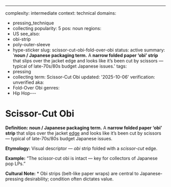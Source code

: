 ---
complexity: intermediate
context: technical
domains:
- pressing_technique
- collecting
popularity: 5
pos: noun
regions:
- US
see_also:
- obi-strip
- poly-outer-sleeve
- hype-sticker
slug: scissor-cut-obi-fold-over-obi
status: active
summary: '**noun / Japanese packaging term.** A **narrow folded paper ‘obi’ strip**
  that slips over the jacket edge and looks like it’s been cut by scissors — typical
  of late-70s/80s budget Japanese issues.'
tags:
- pressing
- collecting
term: Scissor-Cut Obi
updated: '2025-10-06'
verification: unverified
aka:
- Fold-Over Obi
genres:
- Hip Hop---

# Scissor-Cut Obi

**Definition:** **noun / Japanese packaging term.** A **narrow folded paper ‘obi’ strip** that slips over the jacket [edge](../e/edge-warp.md) and looks like it’s been cut by scissors — typical of late-70s/80s budget Japanese issues.

**Etymology:** Visual descriptor — *obi* strip folded with a *scissor-cut* edge.

**Example:** “The scissor-cut obi is intact — key for collectors of Japanese pop LPs.”

**Cultural Note:** * Obi strips (belt-like paper wraps) are central to Japanese-pressing desirability; condition often dictates value.

